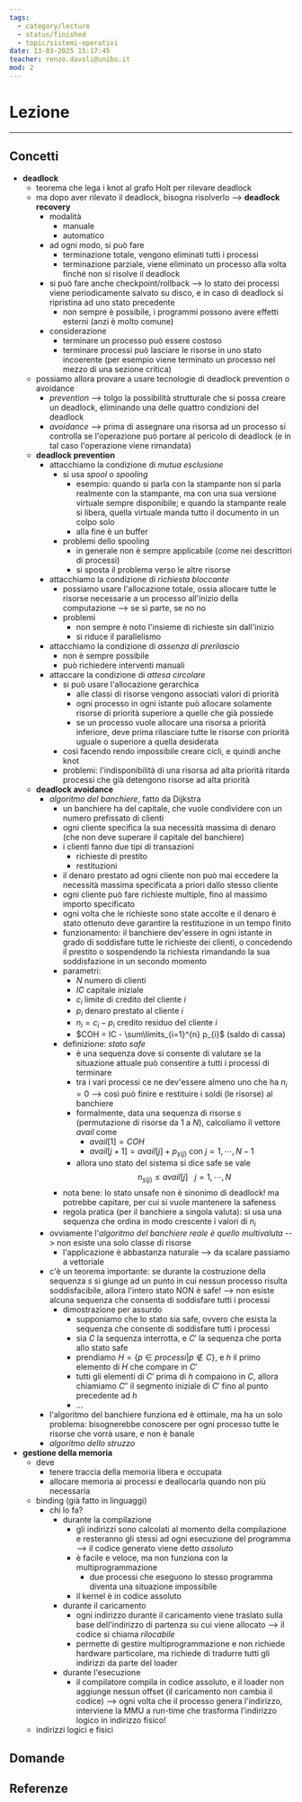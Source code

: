 ```yaml
---
tags:
  - category/lecture
  - status/finished
  - topic/sistemi-operativi
date: 13-03-2025 15:17:45
teacher: renzo.davoli@unibo.it
mod: 2
---
```

# Lezione
---
## Concetti
- **deadlock**
	- teorema che lega i knot al grafo Holt per rilevare deadlock
	- ma dopo aver rilevato il deadlock, bisogna risolverlo --> **deadlock recovery**
		- modalità
			- manuale
			- automatico
		- ad ogni modo, si può fare
			- terminazione totale, vengono eliminati tutti i processi
			- terminazione parziale, viene eliminato un processo alla volta finché non si risolve il deadlock
		- si può fare anche checkpoint/rollback --> lo stato dei processi viene periodicamente salvato su disco, e in caso di deadlock si ripristina ad uno stato precedente
			- non sempre è possibile, i programmi possono avere effetti esterni (anzi è molto comune)
		- considerazione
			- terminare un processo può essere costoso
			- terminare processi può lasciare le risorse in uno stato incoerente (per esempio viene terminato un processo nel mezzo di una sezione critica)
	- possiamo allora provare a usare tecnologie di deadlock prevention o avoidance
		- _prevention_ --> tolgo la possibilità strutturale che si possa creare un deadlock, eliminando una delle quattro condizioni del deadlock
		- _avoidance_ --> prima di assegnare una risorsa ad un processo si controlla se l'operazione può portare al pericolo di deadlock (e in tal caso l'operazione viene rimandata)
	- **deadlock prevention**
		- attacchiamo la condizione di _mutua esclusione_
			- si usa _spool_ o _spooling_
				- esempio: quando si parla con la stampante non si parla realmente con la stampante, ma con una sua versione virtuale sempre disponibile; e quando la stampante reale si libera, quella virtuale manda tutto il documento in un colpo solo
				- alla fine è un buffer
			- problemi dello spooling
				- in generale non è sempre applicabile (come nei descrittori di processi)
				- si sposta il problema verso le altre risorse
		- attacchiamo la condizione di _richiesta bloccante_
			- possiamo usare l'allocazione totale, ossia allocare tutte le risorse necessarie a un processo all'inizio della computazione --> se sì parte, se no no
			- problemi
				- non sempre è noto l'insieme di richieste sin dall'inizio
				- si riduce il parallelismo
		- attacchiamo la condizione di _assenza di prerilascio_
			- non è sempre possibile
			- può richiedere interventi manuali
		- attaccare la condizione di _attesa circolare_
			- si può usare l'allocazione gerarchica
				- alle classi di risorse vengono associati valori di priorità
				- ogni processo in ogni istante può allocare solamente risorse di priorità superiore a quelle che già possiede
				- se un processo vuole allocare una risorsa a priorità inferiore, deve prima rilasciare tutte le risorse con priorità uguale o superiore a quella desiderata
			- così facendo rendo impossibile creare cicli, e quindi anche knot
			- problemi: l'indisponibilità di una risorsa ad alta priorità ritarda processi che già detengono risorse ad alta priorità
	- **deadlock avoidance**
		- _algoritmo del banchiere_, fatto da Dijkstra
			- un banchiere ha del capitale, che vuole condividere con un numero prefissato di clienti
			- ogni cliente specifica la sua necessità massima di denaro (che non deve superare il capitale del banchiere)
			- i clienti fanno due tipi di transazioni
				- richieste di prestito
				- restituzioni
			- il denaro prestato ad ogni cliente non può mai eccedere la necessità massima specificata a priori dallo stesso cliente
			- ogni cliente può fare richieste multiple, fino al massimo importo specificato
			- ogni volta che le richieste sono state accolte e il denaro è stato ottenuto deve garantire la restituzione in un tempo finito
			- funzionamento: il banchiere dev'essere in ogni istante in grado di soddisfare tutte le richieste dei clienti, o concedendo il prestito o sospendendo la richiesta rimandando la sua soddisfazione in un secondo momento
			- parametri:
				- $N$ numero di clienti
				- $IC$ capitale iniziale
				- $c_{i}$ limite di credito del cliente $i$
				- $p_{i}$ denaro prestato al cliente $i$
				- $n_{i} = c_{i} - p_{i}$ credito residuo del cliente $i$
				- $COH = IC - \sum\limits_{i=1}^{n} p_{i}$ (saldo di cassa)
			- definizione: _stato safe_
				- è una sequenza dove si consente di valutare se la situazione attuale può consentire a tutti i processi di terminare
				- tra i vari processi ce ne dev'essere almeno uno che ha $n_{i} = 0$ --> così può finire e restituire i soldi (le risorse) al banchiere
				- formalmente, data una sequenza di risorse $s$ (permutazione di risorse da $1$ a $N$), calcoliamo il vettore $avail$ come
					- $avail[1] = COH$
					- $avail[j+1] = avail[j] + p_{s(j)}$ con $j = 1, \cdots, N-1$
				- allora uno stato del sistema si dice safe se vale $$n_{s(j)} \leq avail[j] \ \ \ j=1, \cdots, N$$
			- nota bene: lo stato unsafe non è sinonimo di deadlock! ma potrebbe capitare, per cui si vuole mantenere la safeness
			- regola pratica (per il banchiere a singola valuta): si usa una sequenza che ordina in modo crescente i valori di $n_{i}$
		- ovviamente l'_algoritmo del banchiere reale è quello multivaluta_ --> non esiste una solo classe di risorse
			- l'applicazione è abbastanza naturale --> da scalare passiamo a vettoriale
		- c'è un teorema importante: se durante la costruzione della sequenza $s$ si giunge ad un punto in cui nessun processo risulta soddisfacibile, allora l'intero stato NON è safe! --> non esiste alcuna sequenza che consenta di soddisfare tutti i processi
			- dimostrazione per assurdo
				- supponiamo che lo stato sia safe, ovvero che esista la sequenza che consente di soddisfare tutti i processi
				- sia $C$ la sequenza interrotta, e $C'$ la sequenza che porta allo stato safe
				- prendiamo $H = \{p \in processi | p \notin C\}$, e $h$ il primo elemento di $H$ che compare in $C'$
				- tutti gli elementi di $C'$ prima di $h$ compaiono in $C$, allora chiamiamo $C''$ il segmento iniziale di $C'$ fino al punto precedente ad $h$
				- ...
		- l'algoritmo del banchiere funziona ed è ottimale, ma ha un solo problema: bisognerebbe conoscere per ogni processo tutte le risorse che vorrà usare, e non è banale
		- _algoritmo dello struzzo_
- **gestione della memoria**
	- deve
		- tenere traccia della memoria libera e occupata
		- allocare memoria ai processi e deallocarla quando non più necessaria
	- binding (già fatto in linguaggi)
		- chi lo fa?
			- durante la compilazione
				- gli indirizzi sono calcolati al momento della compilazione e resteranno gli stessi ad ogni esecuzione del programma --> il codice generato viene detto _assoluto_
				- è facile e veloce, ma non funziona con la multiprogrammazione
					- due processi che eseguono lo stesso programma diventa una situazione impossibile
				- il kernel è in codice assoluto
			- durante il caricamento
				- ogni indirizzo durante il caricamento viene traslato sulla base dell'indirizzo di partenza su cui viene allocato --> il codice si chiama _rilocabile_
				- permette di gestire multiprogrammazione e non richiede hardware particolare, ma richiede di tradurre tutti gli indirizzi da parte del loader
			- durante l'esecuzione
				- il compilatore compila in codice assoluto, e il loader non aggiunge nessun offset (il caricamento non cambia il codice) --> ogni volta che il processo genera l'indirizzo, interviene la MMU a run-time che trasforma l'indirizzo logico in indirizzo fisico!
	- indirizzi logici e fisici

## Domande

## Referenze
